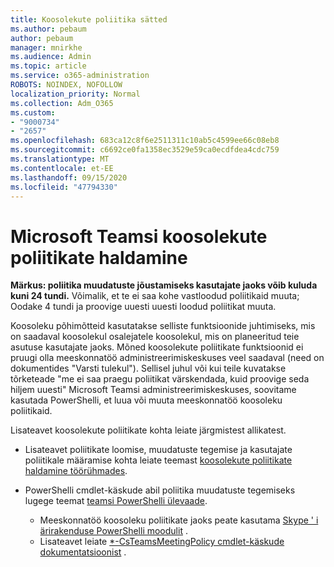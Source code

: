 ```yaml
---
title: Koosolekute poliitika sätted
ms.author: pebaum
author: pebaum
manager: mnirkhe
ms.audience: Admin
ms.topic: article
ms.service: o365-administration
ROBOTS: NOINDEX, NOFOLLOW
localization_priority: Normal
ms.collection: Adm_O365
ms.custom:
- "9000734"
- "2657"
ms.openlocfilehash: 683ca12c8f6e2511311c10ab5c4599ee66c08eb8
ms.sourcegitcommit: c6692ce0fa1358ec3529e59ca0ecdfdea4cdc759
ms.translationtype: MT
ms.contentlocale: et-EE
ms.lasthandoff: 09/15/2020
ms.locfileid: "47794330"
---
```

# <a name="manage-meeting-policies-in-microsoft-teams"></a>Microsoft Teamsi koosolekute poliitikate haldamine

**Märkus: poliitika muudatuste jõustamiseks kasutajate jaoks võib kuluda kuni 24 tundi.** Võimalik, et te ei saa kohe vastloodud poliitikaid muuta; Oodake 4 tundi ja proovige uuesti uuesti loodud poliitikat muuta.

Koosoleku põhimõtteid kasutatakse selliste funktsioonide juhtimiseks, mis on saadaval koosolekul osalejatele koosolekul, mis on planeeritud teie asutuse kasutajate jaoks. Mõned koosolekute poliitikate funktsioonid ei pruugi olla meeskonnatöö administreerimiskeskuses veel saadaval (need on dokumentides "Varsti tulekul"). Sellisel juhul või kui teile kuvatakse tõrketeade "me ei saa praegu poliitikat värskendada, kuid proovige seda hiljem uuesti" Microsoft Teamsi administreerimiskeskuses, soovitame kasutada PowerShelli, et luua või muuta meeskonnatöö koosoleku poliitikaid. 

Lisateavet koosolekute poliitikate kohta leiate järgmistest allikatest.

- Lisateavet poliitikate loomise, muudatuste tegemise ja kasutajate poliitikale määramise kohta leiate teemast [koosolekute poliitikate haldamine töörühmades](https://docs.microsoft.com/microsoftteams/meeting-policies-in-teams).

- PowerShelli cmdlet-käskude abil poliitika muudatuste tegemiseks lugege teemat [teamsi PowerShelli ülevaade](https://docs.microsoft.com/microsoftteams/teams-powershell-overview). 
    - Meeskonnatöö koosoleku poliitikate jaoks peate kasutama [Skype ' i ärirakenduse PowerShelli moodulit](https://www.microsoft.com/download/details.aspx?id=39366) . 
    - Lisateavet leiate [*-CsTeamsMeetingPolicy cmdlet-käskude dokumentatsioonist](https://docs.microsoft.com/search/?search=CsTeamsMeetingPolicy&view=skype-ps) .

